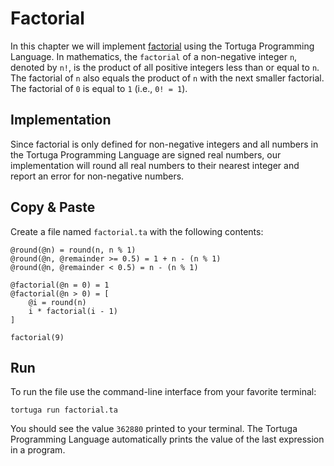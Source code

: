 # Factorial

In this chapter we will implement [factorial](https://en.wikipedia.org/wiki/Factorial) using the Tortuga Programming Language. In mathematics, the `factorial` of a non-negative integer `n`, denoted by `n!`, is the product of all positive integers less than or equal to `n`. The factorial of `n` also equals the product of `n` with the next smaller factorial. The factorial of `0` is equal to `1` (i.e., `0! = 1`).

## Implementation
Since factorial is only defined for non-negative integers and all numbers in the Tortuga Programming Language are signed real numbers, our implementation will round all real numbers to their nearest integer and report an error for non-negative numbers.

## Copy & Paste
Create a file named `factorial.ta` with the following contents:

```tortuga
@round(@n) = round(n, n % 1)
@round(@n, @remainder >= 0.5) = 1 + n - (n % 1)
@round(@n, @remainder < 0.5) = n - (n % 1)

@factorial(@n = 0) = 1
@factorial(@n > 0) = [
    @i = round(n)
    i * factorial(i - 1)
]

factorial(9)
```

## Run
To run the file use the command-line interface from your favorite terminal:

```console
tortuga run factorial.ta
```

You should see the value `362880` printed to your terminal.
The Tortuga Programming Language automatically prints the value of the last expression in a program.